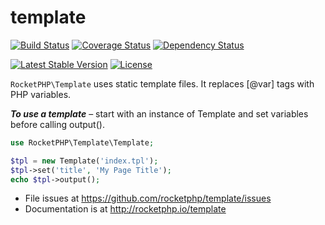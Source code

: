 # template

[![Build Status](https://travis-ci.org/rocketphp/template.svg?branch=master)](https://travis-ci.org/rocketphp/template)
[![Coverage Status](https://coveralls.io/repos/rocketphp/template/badge.svg?branch=develop&service=github)](https://coveralls.io/github/rocketphp/template?branch=develop)
[![Dependency Status](https://www.versioneye.com/user/projects/55e5e96b8c0f62001c000446/badge.svg?style=flat)](https://www.versioneye.com/user/projects/55e5e96b8c0f62001c000446)

[![Latest Stable Version](https://poser.pugx.org/rocketphp/template/v/stable)](https://packagist.org/packages/rocketphp/template)
[![License](https://poser.pugx.org/rocketphp/template/license)](https://packagist.org/packages/rocketphp/template)

`RocketPHP\Template` uses static template files. It replaces [@var] tags with PHP variables.

**_To use a template_** – start with an instance of Template and set variables before calling output().

```php
use RocketPHP\Template\Template;

$tpl = new Template('index.tpl');
$tpl->set('title', 'My Page Title');
echo $tpl->output();
```

- File issues at https://github.com/rocketphp/template/issues
- Documentation is at http://rocketphp.io/template
